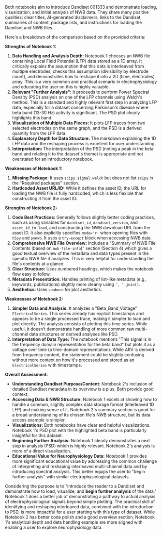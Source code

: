 Both notebooks aim to introduce Dandiset 001333 and demonstrate loading, visualization, and initial analysis of NWB data. They share many positive qualities: clear titles, AI-generated disclaimers, links to the Dandiset, summaries of content, package lists, and instructions for loading the Dandiset and NWB files.

Here's a breakdown of the comparison based on the provided criteria:

**Strengths of Notebook 1:**
1.  **Data Handling and Analysis Depth:** Notebook 1 chooses an NWB file containing Local Field Potential (LFP) data stored as a 1D array. It critically explains the assumption that this data is interleaved from multiple electrodes, checks this assumption (divisibility by electrode count), and demonstrates how to reshape it into a 2D (time, electrodes) array. This is a very common and practical scenario in electrophysiology and educating the user on this is highly valuable.
2.  **Relevant "Further Analysis":** It proceeds to perform Power Spectral Density (PSD) analysis on one of the LFP channels using Welch's method. This is a standard and highly relevant first step in analyzing LFP data, especially for a dataset concerning Parkinson's disease where beta band (13-30 Hz) activity is significant. The PSD plot clearly highlights this band.
3.  **Visualization of Multiple Data Pieces:** It plots LFP traces from two selected electrodes on the same graph, and the PSD is a derived quantity from the LFP data.
4.  **Explanatory Depth for Data Structure:** The markdown explaining the 1D LFP data and the reshaping process is excellent for user understanding.
5.  **Interpretation:** The interpretation of the PSD (noting a peak in the beta band and relating it to the dataset's theme) is appropriate and not overstated for an introductory notebook.

**Weaknesses of Notebook 1:**
1.  **Missing Package:** It uses `scipy.signal.welch` but does not list `scipy` in the "Required packages" section.
2.  **Hardcoded Asset URL/ID:** While it defines the asset ID, the URL for loading the NWB file is fully hardcoded, which is less flexible than constructing it from the asset ID.

**Strengths of Notebook 2:**
1.  **Code Best Practices:** Generally follows slightly better coding practices, such as using variables for `dandiset_id`, `dandiset_version`, and `asset_id_to_load`, and constructing the NWB download URL from the asset ID. It also explicitly specifies `mode='r'` when opening files with `h5py` and `pynwb`. It uses a `try-except` block when accessing NWB data.
2.  **Comprehensive NWB File Overview:** Includes a "Summary of NWB File Contents (based on `nwb-file-info`)" section (Section 4) which gives a good textual overview of the metadata and data types present in the specific NWB file it analyzes. This is very helpful for understanding the file's contents at a glance.
3.  **Clear Structure:** Uses numbered headings, which makes the notebook flow easy to follow.
4.  **Metadata Presentation:** Handles printing of list-like metadata (e.g., keywords, publications) slightly more cleanly using `', '.join()`.
5.  **Aesthetics:** Uses `seaborn` for plot aesthetics.

**Weaknesses of Notebook 2:**
1.  **Simpler Data and Analysis:** It analyzes a "Beta_Band_Voltage" `ElectricalSeries`. This series already has explicit timestamps and appears to be a single processed trace, making it simpler to load and plot directly. The analysis consists of plotting this time series. While useful, it doesn't demonstrate handling of more common raw multi-channel data structures or derived analyses like PSD.
2.  **Interpretation of Data Type:** The notebook mentions "This signal is in the frequency domain representation for the beta band" but plots it as a voltage over time (a time-domain representation). While ARV is derived from frequency content, the statement could be slightly confusing without more context on how it's processed and stored as an `ElectricalSeries` with timestamps.

**Overall Assessment:**

*   **Understanding Dandiset Purpose/Content:** Notebook 2's inclusion of detailed Dandiset metadata in its overview is a plus. Both provide good context.
*   **Accessing Data & NWB Structure:** Notebook 1 excels at showing how to handle a common, slightly complex data storage format (interleaved 1D LFP) and making sense of it. Notebook 2's summary section is good for a broad understanding of its chosen file's NWB structure, but its data access example is simpler.
*   **Visualizations:** Both notebooks have clear and helpful visualizations. Notebook 1's PSD plot with the highlighted beta band is particularly insightful for this dataset.
*   **Beginning Further Analysis:** Notebook 1 clearly demonstrates a next step in analysis (PSD) which is highly relevant. Notebook 2's analysis is more of a direct visualization.
*   **Educational Value for Neurophysiology Data:** Notebook 1 provides more significant educational value by addressing the common challenge of interpreting and reshaping interleaved multi-channel data and by introducing spectral analysis. This better equips the user to "begin further analysis" with similar electrophysiological datasets.

Considering the purpose is to "introduce the reader to a Dandiset and demonstrate how to load, visualize, and **begin further analysis** of the data," Notebook 1 does a better job of demonstrating a pathway to actual analysis of electrophysiological signals beyond simple plotting. The practical skill of identifying and reshaping interleaved data, combined with the introduction to PSD, is more impactful for a user starting with this type of dataset. While Notebook 2 has better code polish and a good overview section, Notebook 1's analytical depth and data handling example are more aligned with enabling a user to explore neurophysiology data.